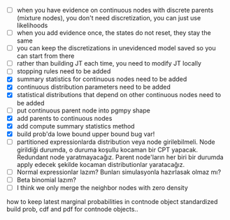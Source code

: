 - [ ] when you have evidence on continuous nodes with discrete parents (mixture nodes), you don't need discretization, you can just use likelihoods
- [ ] when you add evidence once, the states do not reset, they stay the same
- [ ] you can keep the discretizations in unevidenced model saved so you can start from there
- [ ] rather than building JT each time, you need to modify JT locally
- [ ] stopping rules need to be added
- [x] summary statistics for continuous nodes need to be added
- [x] continuous distribution parameters need to be added
- [x] statistical distributions that depend on other continuous nodes need to be added
- [ ] put continuous parent node into pgmpy shape
- [x] add parents to continuous nodes
- [x] add compute summary statistics method
- [x] build prob'da lowe bound upper bound bug var!
- [ ] partitioned expressionlarda distribution veya node girilebilmeli. Node girildiği durumda, o duruma koşullu kocaman bir CPT yapacak. Redundant node yaratmayacağız. Parent node'ların her biri bir durumda apply edecek şekilde kocaman distributionlar yaratacağız. 
- [ ] Normal expressionlar lazım? Bunları simulasyonla hazırlasak olmaz mı?
- [ ] Beta binomial lazım?
- [ ] I think we only merge the neighbor nodes with zero density

how to keep latest marginal probabilities in contnode object
standardized build prob, cdf and pdf for contnode objects..